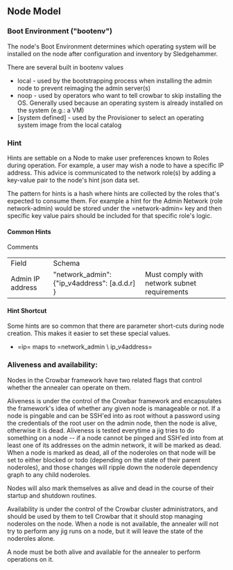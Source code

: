 ## Node Model

### Boot Environment ("bootenv")

The node's Boot Environment determines which operating system will be installed on the node after configuration and inventory by Sledgehammer.

There are several built in bootenv values 

* local - used by the bootstrapping process when installing the admin node to prevent reimaging the admin server(s)
* noop - used by operators who want to tell crowbar to skip installing the OS.  Generally used because an operating system is already installed on the system (e.g.: a VM)
* [system defined] - used by the Provisioner to select an operating system image from the local catalog

### Hint

Hints are settable on a Node to make user preferences known to Roles during operation.  For example, a user may wish a node to have a specific IP address.  This advice is communicated to the network role(s) by adding a key-value pair to the node's hint json data set.

The pattern for hints is a hash where hints are collected by the roles that's expected to consume them.  For example a hint for the Admin Network (role network-admin) would be stored under the =network-admin= key and then specific key value pairs should be included for that specific role's logic.
#### Common Hints

<table>
  <tr><td>Field</td><td>Schema</td></td>Comments</td></td>
  <tr> 
    <td>Admin IP address</td>
    <td>"network_admin": {"ip_v4address": [a.d.d.r] }</td>
    <td>Must comply with network subnet requirements</td>
  </td>
</table>

#### Hint Shortcut

Some hints are so common that there are parameter short-cuts during node creation.  This makes it easier to set these special values.

* =ip= maps to =network_admin \ ip_v4address=


### Aliveness and availability:

Nodes in the Crowbar framework have two related flags that control
whether the annealer can operate on them.

Aliveness is under the control of the Crowbar framework and
encapsulates the framework's idea of whether any given node is
manageable or not.  If a node is pingable and can be SSH'ed into as
root without a password using the credentials of the root user on
the admin node, then the node is alive, otherwise it is dead.
Aliveness is tested everytime a jig tries to do something on a node
-- if a node cannot be pinged and SSH'ed into from at least one of
its addresses on the admin network, it will be marked as
dead.  When a node is marked as dead, all of the noderoles on that
node will be set to either blocked or todo (depending on the state of
their parent noderoles), and those changes will ripple down the
noderole dependency graph to any child noderoles.

Nodes will also mark themselves as alive and dead in the course of
their startup and shutdown routines.

Availability is under the control of the Crowbar cluster
administrators, and should be used by them to tell Crowbar that it
should stop managing noderoles on the node.  When a node is not
available, the annealer will not try to perform any jig runs on a
node, but it will leave the state of the noderoles alone.

A node must be both alive and available for the annealer to perform
operations on it.
